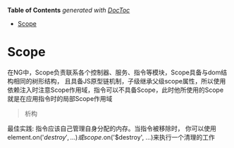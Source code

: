 <!-- START doctoc generated TOC please keep comment here to allow auto update -->
<!-- DON'T EDIT THIS SECTION, INSTEAD RE-RUN doctoc TO UPDATE -->
**Table of Contents**  *generated with [DocToc](https://github.com/thlorenz/doctoc)*

- [Scope](#scope)

<!-- END doctoc generated TOC please keep comment here to allow auto update -->

# Scope

在NG中，Scope负责联系各个控制器、服务、指令等模块，Scope具备与dom结构相同的树形结构， 且具备JS原型链机制，子级继承父级scope属性，所以使用依赖注入时注意Scope作用域，指令可以不具备Scope，此时他所使用的Scope就是在应用指令时的局部Scope作用域


> 析构

最佳实践: 指令应该自己管理自身分配的内存。当指令被移除时， 你可以使用element.on('$destroy', ...) 或 scope.$on('$destroy', ...)来执行一个清理的工作

